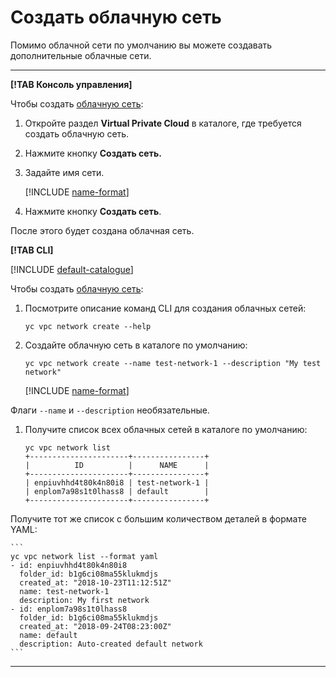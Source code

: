 # Создать облачную сеть

Помимо облачной сети по умолчанию вы можете создавать дополнительные облачные сети.

---

**[!TAB Консоль управления]**

Чтобы создать [облачную сеть](../concepts/network.md):
1. Откройте раздел **Virtual Private Cloud** в каталоге, где требуется создать облачную сеть.
1. Нажмите кнопку **Создать сеть.**
1. Задайте имя сети. 
	
    [!INCLUDE [name-format](../../_includes/name-format.md)]

1. Нажмите кнопку **Создать сеть**.

После этого будет создана облачная сеть.

**[!TAB CLI]**

[!INCLUDE [default-catalogue](../../_includes/default-catalogue.md)]

Чтобы создать [облачную сеть](../concepts/network.md):
1. Посмотрите описание команд CLI для создания облачных сетей:

    ```
    yc vpc network create --help
    ```

1. Создайте облачную сеть в каталоге по умолчанию:

    ```
    yc vpc network create --name test-network-1 --description "My test network"
    ```

    [!INCLUDE [name-format](../../_includes/name-format.md)]

Флаги `--name` и `--description` необязательные. 
1. Получите список всех облачных сетей в каталоге по умолчанию:

    ```
    yc vpc network list
    +----------------------+----------------+
    |          ID          |      NAME      |
    +----------------------+----------------+
    | enpiuvhhd4t80k4n80i8 | test-network-1 |
    | enplom7a98s1t0lhass8 | default        |
    +----------------------+----------------+
    ```

Получите тот же список c большим количеством деталей в формате YAML:

    ```
    yc vpc network list --format yaml
    - id: enpiuvhhd4t80k4n80i8
      folder_id: b1g6ci08ma55klukmdjs
      created_at: "2018-10-23T11:12:51Z"
      name: test-network-1
      description: My first network
    - id: enplom7a98s1t0lhass8
      folder_id: b1g6ci08ma55klukmdjs
      created_at: "2018-09-24T08:23:00Z"
      name: default
      description: Auto-created default network
    ```

---